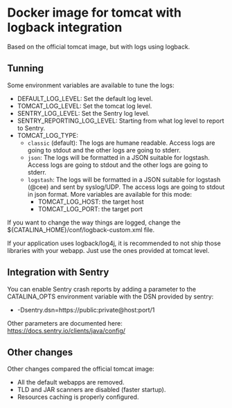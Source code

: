 # Docker image for tomcat with logback integration

Based on the official tomcat image, but with logs using logback.

## Tunning
Some environment variables are available to tune the logs:

* DEFAULT_LOG_LEVEL: Set the default log level.
* TOMCAT_LOG_LEVEL: Set the tomcat log level.
* SENTRY_LOG_LEVEL: Set the Sentry log level.
* SENTRY_REPORTING_LOG_LEVEL: Starting from what log level to report to Sentry.
* TOMCAT_LOG_TYPE:
  * `classic` (default): The logs are humane readable. Access logs are going to stdout and the other logs are going to stderr.
  * `json`: The logs will be formatted in a JSON suitable for logstash. Access logs are going to stdout and the other logs are going to stderr.
  * `logstash`: The logs will be formatted in a JSON suitable for logstash (@cee) and sent by syslog/UDP. The access logs are going to stdout in json format. More variables are available for this mode:
    * TOMCAT_LOG_HOST: the target host
    * TOMCAT_LOG_PORT: the target port

If you want to change the way things are logged, change the ${CATALINA_HOME}/conf/logback-custom.xml file.

If your application uses logback/log4j, it is recommended to not ship those libraries with your webapp.
Just use the ones provided at tomcat level.


## Integration with Sentry

You can enable Sentry crash reports by adding a parameter to the CATALINA_OPTS environment variable with the DSN provided by sentry:

* -Dsentry.dsn=https://public:private@host:port/1

Other parameters are documented here: https://docs.sentry.io/clients/java/config/

## Other changes

Other changes compared the official tomcat image:

* All the default webapps are removed.
* TLD and JAR scanners are disabled (faster startup).
* Resources caching is properly configured.
